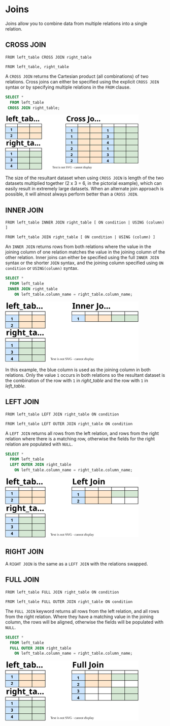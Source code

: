 # Joins

Joins allow you to combine data from multiple relations into a single relation.

## CROSS JOIN

~~~
FROM left_table CROSS JOIN right_table
~~~
~~~
FROM left_table, right_table
~~~

A `CROSS JOIN` returns the Cartesian product (all combinations) of two relations. Cross joins can either be specified using the explicit `CROSS JOIN` syntax or by specifying multiple relations in the `FROM` clause.

~~~sql
SELECT *
  FROM left_table
 CROSS JOIN right_table;
~~~

<img src="../diagrams/cross-join.svg" width="420px">

The size of the resultant dataset when using `CROSS JOIN` is length of the two datasets multiplied together (2 x 3 = 6, in the pictorial example), which can easily result in extremely large datasets. When an alternate join approach is possible, it will almost always perform better than a `CROSS JOIN`.

## INNER JOIN

~~~
FROM left_table INNER JOIN right_table [ ON condition | USING (column) ]
~~~
~~~
FROM left_table JOIN right_table [ ON condition | USING (column) ]
~~~

An `INNER JOIN` returns rows from both relations where the value in the joining column of one relation matches the value in the joining column of the other relation. Inner joins can either be specified using the full `INNER JOIN` syntax or the shorter `JOIN` syntax, and the joining column specified using `ON condition` or `USING(column)` syntax.

~~~sql
SELECT *
  FROM left_table
 INNER JOIN right_table
    ON left_table.column_name = right_table.column_name;
~~~

<img src="../diagrams/inner-join.svg" width="420px">

In this example, the blue column is used as the joining column in both relations. Only the value `1` occurs in both relations so the resultant dataset is the combination of the row with `1` in _right_table_ and the row with `1` in _left_table_.

## LEFT JOIN

~~~
FROM left_table LEFT JOIN right_table ON condition
~~~
~~~
FROM left_table LEFT OUTER JOIN right_table ON condition
~~~

A `LEFT JOIN` returns all rows from the left relation, and rows from the right relation where there is a matching row, otherwise the fields for the right relation are populated with `NULL`.

~~~sql
SELECT *
  FROM left_table
  LEFT OUTER JOIN right_table
    ON left_table.column_name = right_table.column_name;
~~~

<img src="../diagrams/left-join.svg" width="420px">

## RIGHT JOIN

A `RIGHT JOIN` is the same as a `LEFT JOIN` with the relations swapped.

## FULL JOIN

~~~
FROM left_table FULL JOIN right_table ON condition
~~~
~~~
FROM left_table FULL OUTER JOIN right_table ON condition
~~~

The `FULL JOIN` keyword returns all rows from the left relation, and all rows from the right relation. Where they have a matching value in the joining column, the rows will be aligned, otherwise the fields will be populated with `NULL`.

~~~sql
SELECT *
  FROM left_table
  FULL OUTER JOIN right_table
    ON left_table.column_name = right_table.column_name;
~~~

<img src="../diagrams/full-join.svg" width="420px">